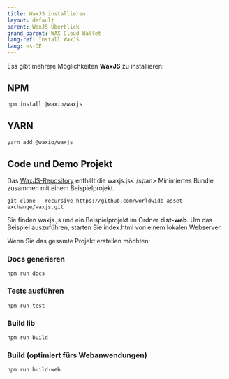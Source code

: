 ```yaml
---
title: WaxJS installieren
layout: default
parent: WaxJS Überblick
grand_parent: WAX Cloud Wallet
lang-ref: Install WaxJS
lang: es-DE
---
```


Ess gibt mehrere Möglichkeiten **WaxJS** zu installieren:

## NPM

```bash
npm install @waxio/waxjs
```

## YARN

```bash
yarn add @waxio/waxjs
```

## Code und Demo Projekt

Das <a href="https://github.com/worldwide-asset-exchange/waxjs" target="_blank">WaxJS-Repository</a> enthält die <span class="codeSample">waxjs.js< /span> Minimiertes Bundle zusammen mit einem Beispielprojekt.

```
git clone --recursive https://github.com/worldwide-asset-exchange/waxjs.git
```

Sie finden <span class="codeSample">waxjs.js</span> und ein Beispielprojekt im Ordner **dist-web**. Um das Beispiel auszuführen, starten Sie <span class="codeSample">index.html</span> von einem lokalen Webserver.

Wenn Sie das gesamte Projekt erstellen möchten:

### Docs generieren

``` 
npm run docs
```

### Tests ausführen

``` 
npm run test 
```

### Build lib

``` 
npm run build
```

### Build (optimiert fürs Webanwendungen)

``` 
npm run build-web
```





